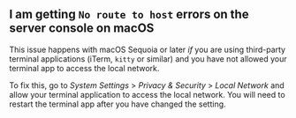 ## I am getting `No route to host` errors on the server console on macOS

This issue happens with macOS Sequoia or later _if_ you are using third-party
terminal applications (iTerm, `kitty` or similar) and you have not allowed your
terminal app to access the local network.

To fix this, go to *System Settings* > *Privacy & Security* > *Local Network*
and allow your terminal application to access the local network. You will need
to restart the terminal app after you have changed the setting.

